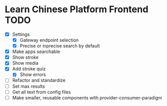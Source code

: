 # Learn Chinese Platform Frontend TODO

- [x] Settings
  - [x] Gateway endpoint selection
  - [x] Precise or inprecise search by default
- [x] Make apps searchable
- [x] Show stroke
- [x] Show media
- [x] Add stroke quiz
  - [x] Show errors
- [ ] Refactor and standardize
- [ ] Set max results
- [ ] Get all text from config files
- [ ] Make smaller, reusable components with provider-consumer-paradigm
